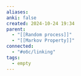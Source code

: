 ```yaml
---
aliases: 
anki: false
created: 2024-10-24 19:34
parent:
  - "[[Random process]]"
  - "[[Markov Property]]"
connected:
  - "#обс/linking"
tags:
  - empty
---
```


